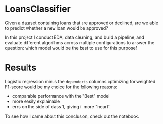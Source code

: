 # LoansClassifier
Given a dataset containing loans that are approved or declined, are we able to predict whether a new loan would be approved?

In this project I conduct EDA, data cleaning, and build a pipeline, and evaluate different algorithms across multiple configurations to answer the question: which model would be the best to use for this purpose?

# Results

Logistic regression minus the `dependents` columns optimizing for weighted F1-score would be my choice for the following reasons:
- comparable performance with the "Best" model
- more easily explainable
- errs on the side of class 1, giving it more "heart".

To see how I came about this conclusion, check out the notebook.